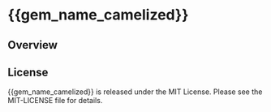 {{gem_name_camelized}}
=====

Overview
--------

License
-------

{{gem_name_camelized}} is released under the MIT License. Please see the MIT-LICENSE file for details.

